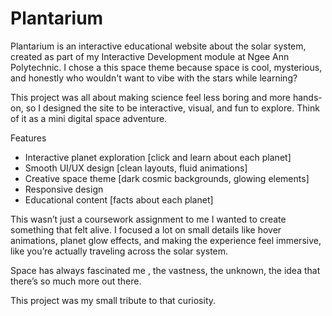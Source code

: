 # Plantarium

Plantarium is an interactive educational website about the solar system, created as part of my Interactive Development module at Ngee Ann Polytechnic.
I chose a this space theme because space is cool, mysterious, and honestly who wouldn't want to vibe with the stars while learning?

This project was all about making science feel less boring and more hands-on, so I designed the site to be interactive, visual, and fun to explore.
Think of it as a mini digital space adventure.

Features
- Interactive planet exploration [click and learn about each planet]
- Smooth UI/UX design [clean layouts, fluid animations]
- Creative space theme [dark cosmic backgrounds, glowing elements]
- Responsive design 
- Educational content [facts about each planet]

This wasn’t just a coursework assignment to me 
I wanted to create something that felt alive.
I focused a lot on small details like hover animations, planet glow effects, and making the experience feel immersive, like you’re actually traveling across the solar system.

Space has always fascinated me , the vastness, the unknown, the idea that there’s so much more out there.

This project was my small tribute to that curiosity. 
